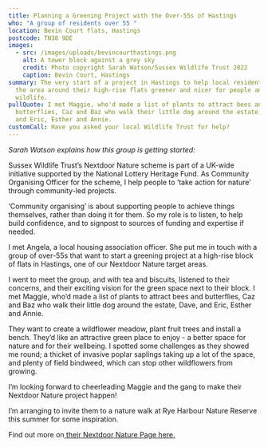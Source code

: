 ```yaml
---
title: Planning a Greening Project with the Over-55s of Hastings
who: "A group of residents over 55 "
location: Bevin Court flats, Hastings
postcode: TN38 9DE
images:
  - src: /images/uploads/bevincourthastings.png
    alt: A tower block against a grey sky
    credit: Photo copyright Sarah Watson/Sussex Wildlife Trust 2022
    caption: Bevin Court, Hastings
summary: The very start of a project in Hastings to help local residents make
  the area around their high-rise flats greener and nicer for people and for
  wildlife.
pullQuote: I met Maggie, who'd made a list of plants to attract bees and
  butterflies, Caz and Baz who walk their little dog around the estate, Dave,
  and Eric, Esther and Annie.
customCall: Have you asked your local Wildlife Trust for help?
---
```

*S﻿arah Watson explains how this group is getting started:*

Sussex Wildlife Trust’s Nextdoor Nature scheme is part of a UK-wide initiative supported by the National Lottery Heritage Fund. As Community Organising Officer for the scheme, I help people to ‘take action for nature’ through community-led projects.

‘Community organising’ is about supporting people to achieve things themselves, rather than doing it for them. So my role is to listen, to help build confidence, and to signpost to sources of funding and expertise if needed. 

I met Angela, a local housing association officer. She put me in touch with a group of over-55s that want to start a greening project at a high-rise block of flats in Hastings, one of our Nextdoor Nature target areas.

I went to meet the group, and with tea and biscuits, listened to their concerns, and their exciting vision for the green space next to their block. I met Maggie, who’d made a list of plants to attract bees and butterflies, Caz and Baz who walk their little dog around the estate, Dave, and Eric, Esther and Annie.

They want to create a wildflower meadow, plant fruit trees and install a bench. They’d like an attractive green place to enjoy - a better space for nature and for their wellbeing. I spotted some challenges as they showed me round; a thicket of invasive poplar saplings taking up a lot of the space, and plenty of field bindweed, which can stop other wildflowers from growing.

I’m looking forward to cheerleading Maggie and the gang to make their Nextdoor Nature project happen!

I’m arranging to invite them to a nature walk at Rye Harbour Nature Reserve this summer for some inspiration. 

F﻿ind out more on[ their Nextdoor Nature Page here.](https://sussexwildlifetrust.org.uk/take-action/nextdoor-nature)
